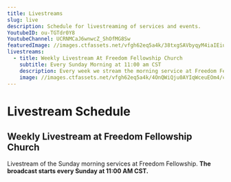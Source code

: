 ```yaml
---
title: Livestreams
slug: live
description: Schedule for livestreaming of services and events.
YoutubeID: ou-TGTdr0Y8
YoutubeChannel: UCRNMCaJ6wnwcZ_ShOfMG8Sw
featuredImage: //images.ctfassets.net/vfgh62eq5a4k/38txgSAVbyqyM4iaIEiu8m/19493a487904837c7ba27a7109c58204/download__2_.jpg
livestreams:
  - title: Weekly Livestream At Freedom Fellowship Church
    subtitle: Every Sunday Morning at 11:00 am CST
    description: Every week we stream the morning service at Freedom Fellowship Church. Come join us and be blessed!
    image: //images.ctfassets.net/vfgh62eq5a4k/4OnQWiQju0AYIqWceuEOm4/cf486854f20f00bcebb04c9b51863792/1512775280560__1_.jpg
---
```


# Livestream Schedule

## Weekly Livestream at Freedom Fellowship Church
Livestream of the Sunday morning services at Freedom Fellowship. __The broadcast starts every Sunday at 11:00 AM CST.__